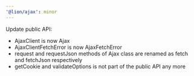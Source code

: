 ```yaml
---
'@lion/ajax': minor
---
```


Update public API:

- AjaxClient is now Ajax
- AjaxClientFetchError is now AjaxFetchError
- request and requestJson methods of Ajax class are renamed as fetch and fetchJson respectively
- getCookie and validateOptions is not part of the public API any more
